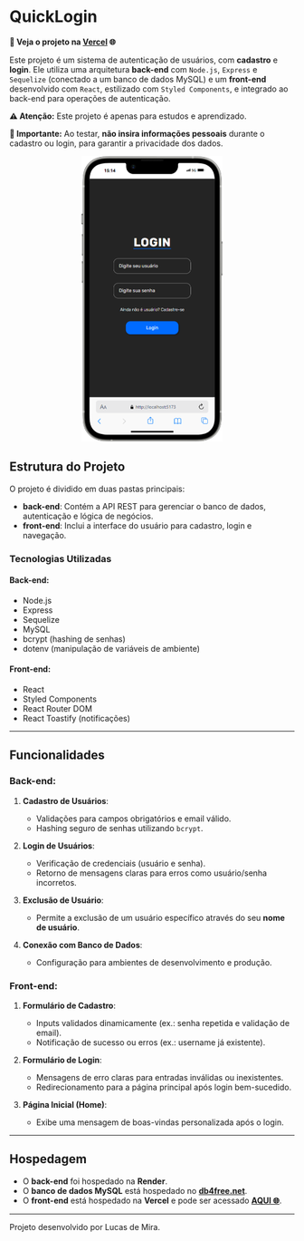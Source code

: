 # QuickLogin

**🚀 Veja o projeto na [Vercel](https://quick-login.vercel.app) 🌐**

Este projeto é um sistema de autenticação de usuários, com **cadastro** e **login**. Ele utiliza uma arquitetura **back-end** com `Node.js`, `Express` e `Sequelize` (conectado a um banco de dados MySQL) e um **front-end** desenvolvido com `React`, estilizado com `Styled Components`, e integrado ao back-end para operações de autenticação.

**⚠️ Atenção:** Este projeto é apenas para estudos e aprendizado.

**🚫 Importante:** Ao testar, **não insira informações pessoais** durante o cadastro ou login, para garantir a privacidade dos dados.

<div align="center">
  <img src="./screenshot.png" alt="Screenshot do projeto" width="250">
</div>

## Estrutura do Projeto

O projeto é dividido em duas pastas principais:
- **back-end**: Contém a API REST para gerenciar o banco de dados, autenticação e lógica de negócios.
- **front-end**: Inclui a interface do usuário para cadastro, login e navegação.

### Tecnologias Utilizadas

#### Back-end:
- Node.js
- Express
- Sequelize
- MySQL
- bcrypt (hashing de senhas)
- dotenv (manipulação de variáveis de ambiente)

#### Front-end:
- React
- Styled Components
- React Router DOM
- React Toastify (notificações)

---

## Funcionalidades

### Back-end:
1. **Cadastro de Usuários**:
   - Validações para campos obrigatórios e email válido.
   - Hashing seguro de senhas utilizando `bcrypt`.

2. **Login de Usuários**:
   - Verificação de credenciais (usuário e senha).
   - Retorno de mensagens claras para erros como usuário/senha incorretos.

3. **Exclusão de Usuário**:
   - Permite a exclusão de um usuário específico através do seu **nome de usuário**.

4. **Conexão com Banco de Dados**:
   - Configuração para ambientes de desenvolvimento e produção.

### Front-end:
1. **Formulário de Cadastro**:
   - Inputs validados dinamicamente (ex.: senha repetida e validação de email).
   - Notificação de sucesso ou erros (ex.: username já existente).

2. **Formulário de Login**:
   - Mensagens de erro claras para entradas inválidas ou inexistentes.
   - Redirecionamento para a página principal após login bem-sucedido.

3. **Página Inicial (Home)**:
   - Exibe uma mensagem de boas-vindas personalizada após o login.

---

## Hospedagem

- O **back-end** foi hospedado na **Render**.
- O **banco de dados MySQL** está hospedado no **[db4free.net](https://www.db4free.net/)**.
- O **front-end** está hospedado na **Vercel** e pode ser acessado **[AQUI 🌐](https://quick-login.vercel.app)**.

---

Projeto desenvolvido por Lucas de Mira.